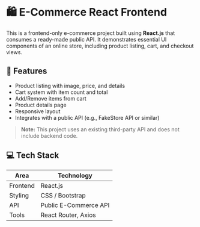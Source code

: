 # 🛍️ E-Commerce React Frontend

This is a frontend-only e-commerce project built using **React.js** that consumes a ready-made public API. It demonstrates essential UI components of an online store, including product listing, cart, and checkout views.

## 🧩 Features

- Product listing with image, price, and details
- Cart system with item count and total
- Add/Remove items from cart
- Product details page
- Responsive layout
- Integrates with a public API (e.g., FakeStore API or similar)

> **Note:** This project uses an existing third-party API and does not include backend code.

## 💻 Tech Stack

| Area      | Technology         |
|-----------|--------------------|
| Frontend  | React.js           |
| Styling   | CSS  / Bootstrap |
| API       | Public E-Commerce API  |
| Tools     | React Router, Axios |
